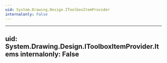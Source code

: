 ```yaml
---
uid: System.Drawing.Design.IToolboxItemProvider
internalonly: False
---
```


---
uid: System.Drawing.Design.IToolboxItemProvider.Items
internalonly: False
---
